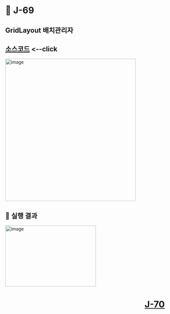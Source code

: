 # 📖 J-69

## GridLayout 배치관리자

[소스코드](./GridLayoutEx.java) <--click
---

<img width="412" height="450" alt="image" src="https://github.com/user-attachments/assets/62893223-f17a-45c6-b17d-8e1a3e3ebee9" />

📘 실행 결과
---

<img width="286" height="193" alt="image" src="https://github.com/user-attachments/assets/ebfc85e6-dac4-4ccc-bc1c-0537b6cc6853" />

# <p align="right">[J-70](./J_70.md)</p>
